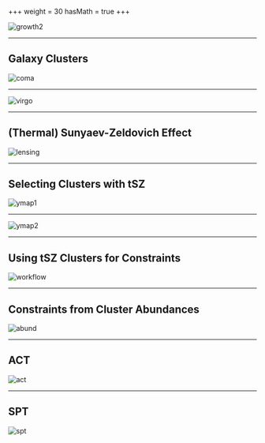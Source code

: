 +++
weight = 30
hasMath = true
+++

![growth2](images/growth2.jpg)

---

## Galaxy Clusters

![coma](images/coma.jpg)

---

![virgo](images/virgo.jpg)

---

## (Thermal) Sunyaev-Zeldovich Effect

![lensing](images/cmblensing.jpg)

---

## Selecting Clusters with tSZ

![ymap1](images/ymap1.png)

---

![ymap2](images/ymap2.png)

---

## Using tSZ Clusters for Constraints

![workflow](workflow.png)

---

## Constraints from Cluster Abundances

![abund](images/abund.png)

---

## ACT

![act](images/act.jpg)

---

## SPT

![spt](images/spt.jpg)

